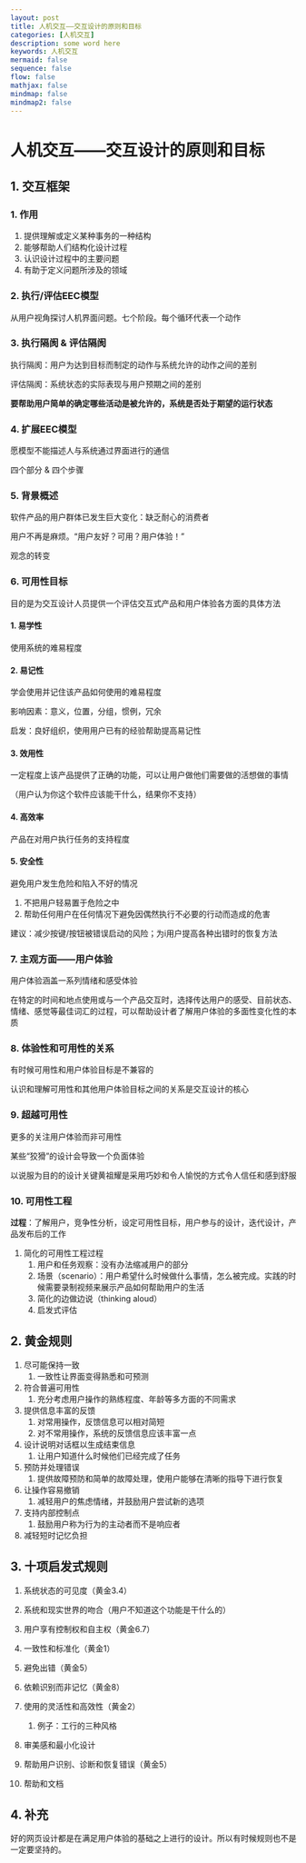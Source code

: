 ```yaml
---
layout: post
title: 人机交互——交互设计的原则和目标
categories: [人机交互]
description: some word here
keywords: 人机交互
mermaid: false
sequence: false
flow: false
mathjax: false
mindmap: false
mindmap2: false
---
```


# 人机交互——交互设计的原则和目标

## 1. 交互框架

### 1. 作用

1. 提供理解或定义某种事务的一种结构
2. 能够帮助人们结构化设计过程
3. 认识设计过程中的主要问题
4. 有助于定义问题所涉及的领域

### 2. 执行/评估EEC模型

从用户视角探讨人机界面问题。七个阶段。每个循环代表一个动作

### 3. 执行隔阂 & 评估隔阂

执行隔阂：用户为达到目标而制定的动作与系统允许的动作之间的差别

评估隔阂：系统状态的实际表现与用户预期之间的差别

**要帮助用户简单的确定哪些活动是被允许的，系统是否处于期望的运行状态**

### 4. 扩展EEC模型

愿模型不能描述人与系统通过界面进行的通信

四个部分 & 四个步骤

### 5. 背景概述

软件产品的用户群体已发生巨大变化：缺乏耐心的消费者

用户不再是麻烦。“用户友好？可用？用户体验！”

观念的转变 

### 6. 可用性目标

目的是为交互设计人员提供一个评估交互式产品和用户体验各方面的具体方法

#### 1. 易学性

使用系统的难易程度

#### 2. 易记性

学会使用并记住该产品如何使用的难易程度

影响因素：意义，位置，分组，惯例，冗余

启发：良好组织，使用用户已有的经验帮助提高易记性

#### 3. 效用性

一定程度上该产品提供了正确的功能，可以让用户做他们需要做的活想做的事情

（用户认为你这个软件应该能干什么，结果你不支持）

#### 4. 高效率

产品在对用户执行任务的支持程度

#### 5. 安全性

避免用户发生危险和陷入不好的情况

1. 不把用户轻易置于危险之中
2. 帮助任何用户在任何情况下避免因偶然执行不必要的行动而造成的危害

建议：减少按键/按钮被错误启动的风险；为i用户提高各种出错时的恢复方法

### 7. 主观方面——用户体验

用户体验涵盖一系列情绪和感受体验

在特定的时间和地点使用或与一个产品交互时，选择传达用户的感受、目前状态、情绪、感觉等最佳词汇的过程，可以帮助设计者了解用户体验的多面性变化性的本质

### 8. 体验性和可用性的关系

有时候可用性和用户体验目标是不兼容的

认识和理解可用性和其他用户体验目标之间的关系是交互设计的核心

### 9. 超越可用性

更多的关注用户体验而非可用性

某些“狡猾”的设计会导致一个负面体验

以说服为目的的设计关键黄祖耀是采用巧妙和令人愉悦的方式令人信任和感到舒服

### 10. 可用性工程

**过程**：了解用户，竞争性分析，设定可用性目标，用户参与的设计，迭代设计，产品发布后的工作

1. 简化的可用性工程过程
   1. 用户和任务观察：没有办法缩减用户的部分
   2. 场景（scenario）：用户希望什么时候做什么事情，怎么被完成。实践的时候需要录制视频来展示产品如何帮助用户的生活
   3. 简化的边做边说（thinking aloud）
   4. 启发式评估

## 2. 黄金规则

1. 尽可能保持一致
   1. 一致性让界面变得熟悉和可预测
2. 符合普遍可用性
   1. 充分考虑用户操作的熟练程度、年龄等多方面的不同需求
3. 提供信息丰富的反馈
   1. 对常用操作，反馈信息可以相对简短
   2. 对不常用操作，系统的反馈信息应该丰富一点
4. 设计说明对话框以生成结束信息
   1. 让用户知道什么时候他们已经完成了任务
5. 预防并处理错误
   1. 提供故障预防和简单的故障处理，使用户能够在清晰的指导下进行恢复
6. 让操作容易撤销
   1. 减轻用户的焦虑情绪，并鼓励用户尝试新的选项
7. 支持内部控制点
   1. 鼓励用户称为行为的主动者而不是响应者
8. 减轻短时记忆负担

## 3. 十项启发式规则

1. 系统状态的可见度（黄金3.4）
2. 系统和现实世界的吻合（用户不知道这个功能是干什么的）
3. 用户享有控制权和自主权（黄金6.7）
4. 一致性和标准化（黄金1）
5. 避免出错（黄金5）
6. 依赖识别而非记忆（黄金8）
7. 使用的灵活性和高效性（黄金2）
   1. 例子：工行的三种风格

8. 审美感和最小化设计
9. 帮助用户识别、诊断和恢复错误（黄金5）
10. 帮助和文档

## 4. 补充

好的网页设计都是在满足用户体验的基础之上进行的设计。所以有时候规则也不是一定要坚持的。
